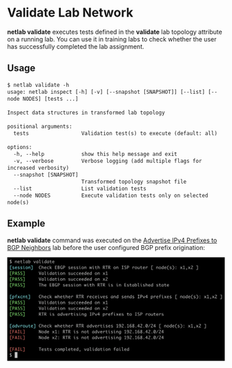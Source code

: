# Validate Lab Network

**netlab validate** executes tests defined in the **validate** lab topology attribute on a running lab. You can use it in training labs to check whether the user has successfully completed the lab assignment.

## Usage

```text
$ netlab validate -h
usage: netlab inspect [-h] [-v] [--snapshot [SNAPSHOT]] [--list] [--node NODES] [tests ...]

Inspect data structures in transformed lab topology

positional arguments:
  tests                 Validation test(s) to execute (default: all)

options:
  -h, --help            show this help message and exit
  -v, --verbose         Verbose logging (add multiple flags for increased verbosity)
  --snapshot [SNAPSHOT]
                        Transformed topology snapshot file
  --list                List validation tests
  --node NODES          Execute validation tests only on selected node(s)
```

## Example

**netlab validate** command was executed on the [Advertise IPv4 Prefixes to BGP Neighbors](https://bgplabs.net/basic/3-originate/) lab before the user configured BGP prefix origination:

![netlab validate sample run](netlab-validate-example.png)
